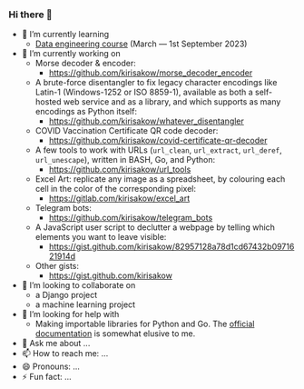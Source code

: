 ### Hi there 👋

- 🌱 I’m currently learning
    - [Data engineering course](https://github.com/kirisakow/formation-data-engineer-m2i) (March — 1st September 2023)
- 🔭 I’m currently working on
    - Morse decoder & encoder:
        - https://github.com/kirisakow/morse_decoder_encoder
    - A brute-force disentangler to fix legacy character encodings like Latin-1 (Windows-1252 or ISO 8859-1), available as both a self-hosted web service and as a library, and which supports as many encodings as Python itself:
        - https://github.com/kirisakow/whatever_disentangler
    - COVID Vaccination Certificate QR code decoder:
        - https://github.com/kirisakow/covid-certificate-qr-decoder
    - A few tools to work with URLs (`url_clean`, `url_extract`, `url_deref`, `url_unescape`), written in BASH, Go, and Python:
        - https://github.com/kirisakow/url_tools
    - Excel Art: replicate any image as a spreadsheet, by colouring each cell in the color of the corresponding pixel:
        - https://gitlab.com/kirisakow/excel_art
    - Telegram bots:
        - https://github.com/kirisakow/telegram_bots
    - A JavaScript user script to declutter a webpage by telling which elements you want to leave visible:
        - https://gist.github.com/kirisakow/82957128a78d1cd67432b0971621914d
    - Other gists:
        - https://gist.github.com/kirisakow
- 👯 I’m looking to collaborate on
    - a Django project
    - a machine learning project
- 🤔 I’m looking for help with
    - Making importable libraries for Python and Go. The [official documentation](https://python-packaging-tutorial.readthedocs.io) is somewhat elusive to me.
- 💬 Ask me about ...
- 📫 How to reach me: ...
- 😄 Pronouns: ...
- ⚡ Fun fact: ...
